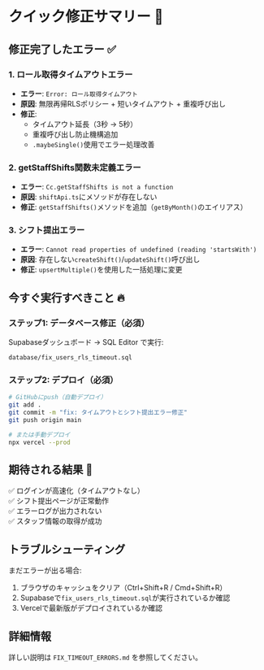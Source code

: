 # クイック修正サマリー 🚀

## 修正完了したエラー ✅

### 1. ロール取得タイムアウトエラー
- **エラー**: `Error: ロール取得タイムアウト`
- **原因**: 無限再帰RLSポリシー + 短いタイムアウト + 重複呼び出し
- **修正**: 
  - タイムアウト延長（3秒 → 5秒）
  - 重複呼び出し防止機構追加
  - `.maybeSingle()`使用でエラー処理改善

### 2. getStaffShifts関数未定義エラー
- **エラー**: `Cc.getStaffShifts is not a function`
- **原因**: `shiftApi.ts`にメソッドが存在しない
- **修正**: `getStaffShifts()`メソッドを追加（`getByMonth()`のエイリアス）

### 3. シフト提出エラー
- **エラー**: `Cannot read properties of undefined (reading 'startsWith')`
- **原因**: 存在しない`createShift()`/`updateShift()`呼び出し
- **修正**: `upsertMultiple()`を使用した一括処理に変更

## 今すぐ実行すべきこと 🔥

### ステップ1: データベース修正（必須）
Supabaseダッシュボード → SQL Editor で実行:
```bash
database/fix_users_rls_timeout.sql
```

### ステップ2: デプロイ（必須）
```bash
# GitHubにpush（自動デプロイ）
git add .
git commit -m "fix: タイムアウトとシフト提出エラー修正"
git push origin main

# または手動デプロイ
npx vercel --prod
```

## 期待される結果 🎯

✅ ログインが高速化（タイムアウトなし）  
✅ シフト提出ページが正常動作  
✅ エラーログが出力されない  
✅ スタッフ情報の取得が成功  

## トラブルシューティング

まだエラーが出る場合:
1. ブラウザのキャッシュをクリア（Ctrl+Shift+R / Cmd+Shift+R）
2. Supabaseで`fix_users_rls_timeout.sql`が実行されているか確認
3. Vercelで最新版がデプロイされているか確認

## 詳細情報

詳しい説明は `FIX_TIMEOUT_ERRORS.md` を参照してください。


